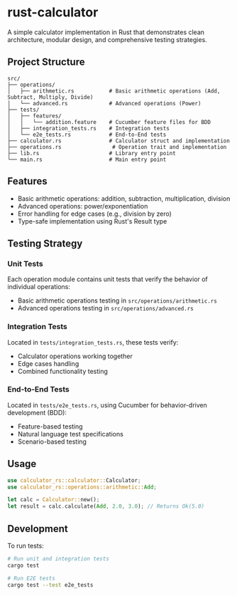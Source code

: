 # rust-calculator

A simple calculator implementation in Rust that demonstrates clean architecture, modular design, and comprehensive testing strategies.

## Project Structure

```
src/
├── operations/
│   ├── arithmetic.rs           # Basic arithmetic operations (Add, Subtract, Multiply, Divide)
│   └── advanced.rs             # Advanced operations (Power)
├── tests/
│   ├── features/
│   │   └── addition.feature    # Cucumber feature files for BDD
│   ├── integration_tests.rs    # Integration tests
│   └── e2e_tests.rs            # End-to-End tests
├── calculator.rs               # Calculator struct and implementation
├── operations.rs                # Operation trait and implementation
├── lib.rs                      # Library entry point
└── main.rs                     # Main entry point

```

## Features

- Basic arithmetic operations: addition, subtraction, multiplication, division
- Advanced operations: power/exponentiation
- Error handling for edge cases (e.g., division by zero)
- Type-safe implementation using Rust's Result type

## Testing Strategy

### Unit Tests
Each operation module contains unit tests that verify the behavior of individual operations:
- Basic arithmetic operations testing in `src/operations/arithmetic.rs`
- Advanced operations testing in `src/operations/advanced.rs`

### Integration Tests
Located in `tests/integration_tests.rs`, these tests verify:
- Calculator operations working together
- Edge cases handling
- Combined functionality testing

### End-to-End Tests
Located in `tests/e2e_tests.rs`, using Cucumber for behavior-driven development (BDD):
- Feature-based testing
- Natural language test specifications
- Scenario-based testing

## Usage

```rust
use calculator_rs::calculator::Calculator;
use calculator_rs::operations::arithmetic::Add;

let calc = Calculator::new();
let result = calc.calculate(Add, 2.0, 3.0); // Returns Ok(5.0)
```

## Development

To run tests:
```bash
# Run unit and integration tests
cargo test

# Run E2E tests
cargo test --test e2e_tests
```
